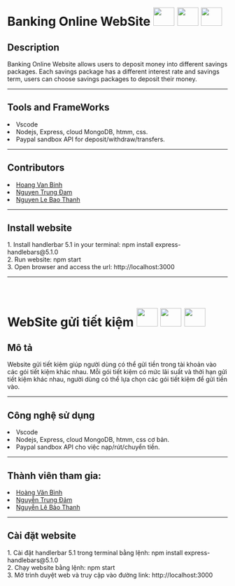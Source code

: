
<div>
<h1>Banking Online WebSite 
<img src='https://www.technoscore.com/images/services/node-js-icon.png' width="48" height="42"/>
<img src='https://cdn.iconscout.com/icon/free/png-256/mongodb-3-1175138.png' width="48" height="42"/>
<img src='https://logos-download.com/wp-content/uploads/2016/03/PayPal_Logo_2014.png' width="48" height="42"/>
</h1>
</div>

<h2>Description</h2>
Banking Online Website allows users to deposit money into different savings packages. Each savings package has a different interest rate and savings term, users can choose savings packages to deposit their money.
<hr>
<h2>Tools and FrameWorks </h2>
<li> Vscode </li>
<li>Nodejs, Express, cloud MongoDB, htmm, css. </li>
<li>Paypal sandbox API for deposit/withdraw/transfers. </li>
<hr>
<h2>Contributors </h2>
<li><a href='https://github.com/HoangVanBinh0712'>Hoang Van Binh </a> </li>
<li> <a href='https://github.com/nguyentrungdam'>Nguyen Trung Đam </a></li>
<li> <a href='https://github.com/Bao-Thanh'>Nguyen Le Bao Thanh </a></li>
<hr>
<h2>Install website </h2>
1. Install handlerbar 5.1 in your terminal:  npm install express-handlebars@5.1.0 <br>
2. Run website: npm start <br>
3. Open browser and access the url: http://localhost:3000 <br>
<hr>
<br>
<div>
<h1> WebSite gửi tiết kiệm
<img src='https://www.technoscore.com/images/services/node-js-icon.png' width="48" height="42"/>
<img src='https://cdn.iconscout.com/icon/free/png-256/mongodb-3-1175138.png' width="48" height="42"/>
<img src='https://logos-download.com/wp-content/uploads/2016/03/PayPal_Logo_2014.png' width="48" height="42"/>
</h1>
</div>
<h2>Mô tả</h2>
Website gửi tiết kiệm giúp người dùng có thể gửi tiền trong tài khoản vào các gói tiết kiệm khác nhau. Mỗi gói tiết kiệm có mức lãi suất và thời hạn gửi tiết kiệm khác nhau, người dùng có thể lựa chọn các gói tiết kiệm để gửi tiền vào.
<hr>
<h2>Công nghệ sử dụng </h2>
<li> Vscode </li>
<li>Nodejs, Express, cloud MongoDB, htmm, css cơ bản. </li>
<li>Paypal sandbox API cho việc nạp/rút/chuyển tiền. </li>
<hr>
<h2>Thành viên tham gia: </h2>
<li><a href='https://github.com/HoangVanBinh0712'>Hoàng Văn Bình </a> </li>
<li> <a href='https://github.com/nguyentrungdam'>Nguyễn Trung Đảm </a></li>
<li> <a href='https://github.com/Bao-Thanh'>Nguyễn Lê Bảo Thanh </a></li>
<hr>
<h2>Cài đặt website </h2>
1. Cài đặt handlerbar 5.1 trong terminal bằng lệnh:  npm install express-handlebars@5.1.0 <br>
2. Chạy website bằng lệnh: npm start <br>
3. Mở trình duyệt web và truy cập vào đường link: http://localhost:3000 <br>

